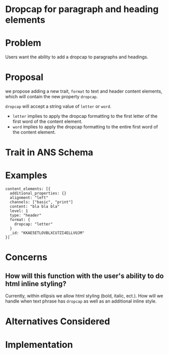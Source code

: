 # Dropcap for paragraph and heading elements

# Problem

Users want the ability to add a dropcap to paragraphs and headings.

# Proposal

we propose adding a new trait, `format` to text and header content elements, which will contain the new property `dropcap`.

`dropcap` will accept a string value of `letter` or `word`.
 * `letter` implies to apply the dropcap formatting to the first letter of the first word of the content element.
 * `word` implies to apply the dropcap formatting to the entire first word of the content element.

# Trait in ANS Schema

# Examples
```
content_elements: [{
  additional_properties: {}
  alignment: "left"
  channels: ["basic", "print"]
  content: "bla bla bla"
  level: 1
  type: "header"
  format: {
    dropcap: "letter"
  }
  _id: "KKAE5ETLOVBLXCU7ZI4ELLVUJM"
}]
```

# Concerns

## How will this function with the user's ability to do html inline styling?

Currently, within ellipsis we allow html styling (bold, italic, ect.). How will we handle when text phrase has `dropcap` as well as an additional inline style.

# Alternatives Considered


# Implementation


